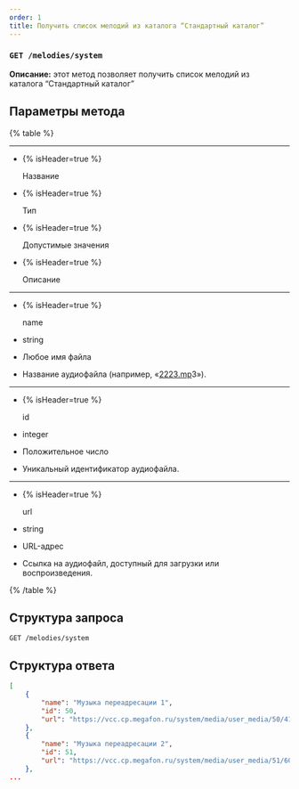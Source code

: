 ```yaml
---
order: 1
title: Получить список мелодий из каталога “Стандартный каталог”
---
```


### `GET /melodies/system`

**Описание:** этот метод позволяет получить список мелодий из каталога “Стандартный каталог”

## Параметры метода

{% table %}

---

*  {% isHeader=true %}

   Название

*  {% isHeader=true %}

   Тип

*  {% isHeader=true %}

   Допустимые значения

*  {% isHeader=true %}

   Описание

---

*  {% isHeader=true %}

   name

*  string

*  Любое имя файла

*  Название аудиофайла (например, «[2223\.mp](http://2223.mp)3»).

---

*  {% isHeader=true %}

   id

*  integer

*  Положительное число

*  Уникальный идентификатор аудиофайла.

---

*  {% isHeader=true %}

   url

*  string

*  URL-адрес

*  Ссылка на аудиофайл, доступный для загрузки или воспроизведения.

{% /table %}

## Структура запроса

`GET /melodies/system`

## Структура ответа

```json
[
    {
        "name": "Музыка переадресации 1",
        "id": 50,
        "url": "https://vcc.cp.megafon.ru/system/media/user_media/50/41050dc7719ee8c182e0d703102d9699/"
    },
    {
        "name": "Музыка переадресации 2",
        "id": 51,
        "url": "https://vcc.cp.megafon.ru/system/media/user_media/51/6050c7a3abc0e148821cc3d0b33f87c6/"
    },
...
```